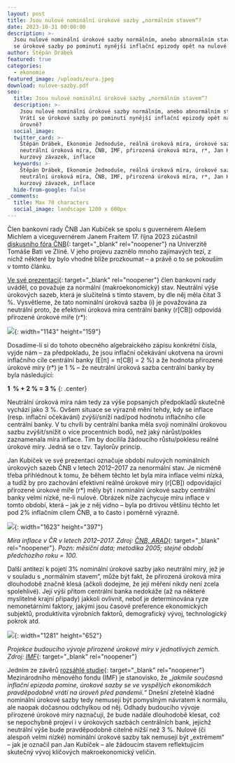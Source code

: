 ```yaml
---
layout: post
title: Jsou nulové nominální úrokové sazby „normálním stavem“?
date: 2023-10-31 00:00:00
description: >-
  Jsou nulové nominální úrokové sazby normálním, anebo abnormálním stavem? Vrátí
  se úrokové sazby po pominutí nynější inflační epizody opět na nulové úrovně?
author: Štěpán Drábek
featured: true
categories:
  - ekonomie
featured_image: /uploads/eura.jpeg
download: nulove-sazby.pdf
seo:
  title: Jsou nulové nominální úrokové sazby „normálním stavem“?
  description: >-
    Jsou nulové nominální úrokové sazby normálním, anebo abnormálním stavem?
    Vrátí se úrokové sazby po pominutí nynější inflační epizody opět na nulové
    úrovně?
  social_image:
  twitter_card: >-
    Štěpán Drábek, Ekonomie Jednoduše, reálná úroková míra, úrokové sazby,
    neutrální úroková míra, ČNB, IMF, přirozená úroková míra, r*, Jan Kubíček,
    kurzový závazek, inflace
  keywords: >-
    Štěpán Drábek, Ekonomie Jednoduše, reálná úroková míra, úrokové sazby,
    neutrální úroková míra, ČNB, IMF, přirozená úroková míra, r*, Jan Kubíček,
    kurzový závazek, inflace
  hide-from-google: false
_comments:
  title: Max 70 characters
  social_image: landscape 1200 x 600px
---
```

Člen bankovní rady ČNB Jan Kubíček se spolu s guvernérem Alešem Michlem a viceguvernérem Janem Fraitem 17. října 2023 zúčastnil [diskusního fóra ČNB](https://www.cnb.cz/cs/verejnost/servis-pro-media/audio-video/Diskusni-forum-CNB-naUniverzite-Tomase-Bati-veZline-00001/){: target="_blank" rel="noopener"} na Univerzitě Tomáše Bati ve Zlíně. V jeho projevu zaznělo mnoho zajímavých tezí, z nichž některé by bylo vhodné blíže prozkoumat – a právě o to se pokouším v tomto článku.

[Ve své prezentaci](https://www.cnb.cz/export/sites/cnb/cs/verejnost/.galleries/pro_media/konference_projevy/vystoupeni_projevy/download/20231017_kubicek_diskusni_forum_zlin.pdf){: target="_blank" rel="noopener"} člen bankovní rady uváděl, co považuje za normální (makroekonomický) stav. Neutrální výše úrokových sazeb, která je slučitelná s tímto stavem, by dle něj měla čítat 3 %. Vysvětleme, že tato nominální úroková sazba (i) je považována za neutrální proto, že efektivní úroková míra centrální banky (r\[CB\]) odpovídá přirozené úrokové míře (r\*):

![](blob:https://app.cloudcannon.com/0ed7379b-c823-4d42-978d-2c568d0fb83e){: width="1143" height="159"}

Dosadíme-li si do tohoto obecného algebraického zápisu konkrétní čísla, vyjde nám – za předpokladu, že jsou inflační očekávání ukotvena na úrovni inflačního cíle centrální banky (E\[π\] = π\[CB\] = 2 %) a že hodnota přirozené úrokové míry (r\*) je 1 % – že neutrální úroková sazba centrální banky by byla následující:

**1 &nbsp;% + 2 % = 3 %**
{: .center}

Neutrální úroková míra nám tedy za výše popsaných předpokladů skutečně vychází jako 3 %. Ovšem situace se výrazně mění tehdy, kdy se inflace (resp. inflační očekávání) zvýší/sníží nad/pod hodnotu inflačního cíle centrální banky. V tu chvíli by centrální banka měla svoji nominální úrokovou sazbu zvýšit/snížit o více procentních bodů, než jaký nárůst/pokles zaznamenala míra inflace. Tím by docílila žádoucího růstu/poklesu reálné úrokové míry. Jedná se o tzv. Taylorův princip.

Jan Kubíček ve své prezentaci označuje období nulových nominálních úrokových sazeb ČNB v letech 2012–2017 za nenormální stav. Je nicméně třeba přihlédnout k tomu, že během těchto let byla míra inflace velmi nízká, a tudíž by pro zachování efektivní reálné úrokové míry (r\[CB\]) odpovídající přirozené úrokové míře (r\*) měly být i nominální úrokové sazby centrální banky velmi nízké, ne-li nulové. Obrázek níže zachycuje míru inflace v tomto období, která – jak je z něj vidno – byla po drtivou většinu těchto let pod 2% inflačním cílem ČNB, a to často i poměrně výrazně.

![](blob:https://app.cloudcannon.com/defc99ea-49c9-40dd-97c3-ec60739d5605){: width="1623" height="397"}

*Míra inflace v ČR v letech 2012–2017. Zdroj:* [*ČNB, ARAD*](https://www.cnb.cz/arad/#/cs/indicators){: target="_blank" rel="noopener"}*. Pozn: měsíční data; metodika 2005; stejné období předchozího roku = 100.*

Další antitezí k pojetí 3% nominální úrokové sazby jako neutrální míry, jež je v souladu s „normálním stavem“, může být fakt, že přirozená úroková míra dlouhodobě značně klesá (ačkoli dodejme, že její měření nikdy není zcela spolehlivé). Její výši přitom centrální banka nedokáže (až na některé myslitelné krajní případy) jakkoli ovlivnit, neboť je determinována ryze nemonetárními faktory, jakými jsou časové preference ekonomických subjektů, produktivita výrobních faktorů, demografický vývoj, technologický pokrok atd.

![](blob:https://app.cloudcannon.com/823f2eb8-edd3-49d1-b26d-d735ca7ae890){: width="1281" height="652"}

*Projekce budoucího vývoje přirozené úrokové míry v jednotlivých zemích. Zdroj:* [*IMF*](https://www.imf.org/-/media/Files/Publications/WEO/2023/April/English/text.ashx){: target="_blank" rel="noopener"}

Jedním ze závěrů [rozsáhlé studie](https://www.imf.org/-/media/Files/Publications/WEO/2023/April/English/text.ashx){: target="_blank" rel="noopener"} Mezinárodního měnového fondu (IMF) je stanovisko, že *„jakmile současná inflační epizoda pomine, úrokové sazby se ve vyspělých ekonomikách pravděpodobně vrátí na úroveň před pandemií.“* Dnešní zřetelně kladné nominální úrokové sazby tedy nemusejí být pomyslným návratem k normálu, ale naopak dočasnou odchylkou od něj. Odhady budoucího vývoje přirozené úrokové míry naznačují, že bude nadále dlouhodobě klesat, což se nepochybně projeví i v úrokových sazbách centrálních bank, jejichž neutrální výše bude pravděpodobně citelně nižší než 3 %. Nulové (či alespoň velmi nízké) nominální úrokové sazby tak nemusejí být „extrémem“ – jak je označil pan Jan Kubíček – ale žádoucím stavem reflektujícím skutečný vývoj klíčových makroekonomický veličin.